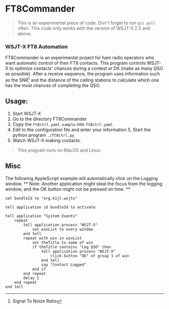 
# FT8Commander

> This is an experimental piece of code. Don't forget to run `git pull` often.
> This code only works with the version of WSJT-X 2.5 and above.

### WSJT-X FT8 Automation

FT8Commander is an experimental project for ham radio operators who
want automatic control of their FT8 contacts. This program controls
WSJT-X to optimize contacts' chances during a contest or DX (make as
many QSO as possible). After a receive sequence, the program uses
information such as the SNR[^1] and the distance of the calling
stations to calculate which one has the most chances of completing the
QSO.

## Usage:

  1. Start WSJT-X
  2. Go to the directory FT8Commander
  3. Copy the `ft8ctrl.yaml.sample` into `ft8ctrl.yaml`
  4. Edit to the configuration file and enter your information
  5, Start the python program `./ft8ctrl.py`
  6. Watch WSJT-X making contacts.

> This program runs on MacOS and Linux.

## Misc

The following AppleScript example will automatically click on the Logging window.
** Note: Another application might steal the focus from the logging window, and the OK button might not be pressed on time. **

```
set bundleId to "org.k1jt.wsjtx"

tell application id bundleId to activate

tell application "System Events"
	repeat
		tell application process "WSJT-X"
			set winList to every window
		end tell
		repeat with win in winList
			set theTitle to name of win
			if theTitle contains "Log QSO" then
				tell application process "WSJT-X"
					click button "Ok" of group 1 of win
				end tell
				say "Contact Logged"
			end if
		end repeat
		delay 2
	end repeat
end tell
```


[^1]: Signal To Noize Ratio
